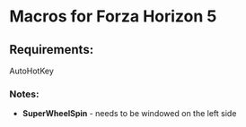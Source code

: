 # Macros for Forza Horizon 5

## Requirements:

AutoHotKey

### Notes:

* **SuperWheelSpin** - needs to be windowed on the left side

